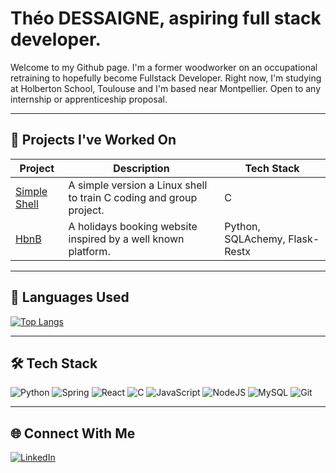 # Théo DESSAIGNE, aspiring full stack developer.

Welcome to my Github page. I'm a former woodworker on an occupational retraining to hopefully become Fullstack Developer.
Right now, I'm studying at Holberton School, Toulouse and I'm based near Montpellier. Open to any internship or apprenticeship proposal.

---

## 🚀 Projects I've Worked On

| Project | Description | Tech Stack |
|--------|-------------|------------|
| [Simple Shell](https://github.com/Theo-D/holbertonschool-simple_shell) | A simple version a Linux shell to train C coding and group project. | C |
| [HbnB](https://github.com/Theo-D/holbertonschool-hbnb) | A holidays booking website inspired by a well known platform. | Python, SQLAchemy, Flask-Restx |

---

## 🧠 Languages Used
[![Top Langs](https://github-readme-stats.vercel.app/api/top-langs/?username=Theo-D)](https://github.com/anuraghazra/github-readme-stats)

---

## 🛠️ Tech Stack

![Python](https://img.shields.io/badge/python-3670A0?style=for-the-badge&logo=python&logoColor=ffdd54)
![Spring](https://img.shields.io/badge/spring-%236DB33F.svg?style=for-the-badge&logo=spring&logoColor=white)
![React](https://img.shields.io/badge/react-%2320232a.svg?style=for-the-badge&logo=react&logoColor=%2361DAFB)
![C](https://img.shields.io/badge/c-%2300599C.svg?style=for-the-badge&logo=c&logoColor=white)
![JavaScript](https://img.shields.io/badge/javascript-%23323330.svg?style=for-the-badge&logo=javascript&logoColor=%23F7DF1E)
![NodeJS](https://img.shields.io/badge/node.js-6DA55F?style=for-the-badge&logo=node.js&logoColor=white)
![MySQL](https://img.shields.io/badge/mysql-4479A1.svg?style=for-the-badge&logo=mysql&logoColor=white)
![Git](https://img.shields.io/badge/git-%23F05033.svg?style=for-the-badge&logo=git&logoColor=white)

---

## 🌐 Connect With Me

[![LinkedIn](https://img.shields.io/badge/-LinkedIn-blue?style=flat-square&logo=linkedin&logoColor=white&link=https://www.linkedin.com/in/th%C3%A9o-dessaigne-bb0483373/)]([https://linkedin.com/in/yourprofile](https://www.linkedin.com/in/th%C3%A9o-dessaigne-bb0483373/))
